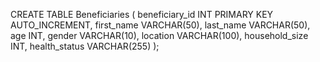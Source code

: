 CREATE TABLE Beneficiaries (
    beneficiary_id INT PRIMARY KEY AUTO_INCREMENT,
    first_name VARCHAR(50),
    last_name VARCHAR(50),
    age INT,
    gender VARCHAR(10),
    location VARCHAR(100),
    household_size INT,
    health_status VARCHAR(255)
);
